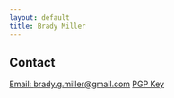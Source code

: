 ```yaml
---
layout: default
title: Brady Miller
---
```

## Contact

[Email: brady.g.miller@gmail.com](mailto:brady.g.miller@gmail.com) [PGP Key](https://pgp.mit.edu/pks/lookup?op=get&search=0x27DEF05B1A8A6D4F)
